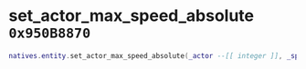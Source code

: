 # set_actor_max_speed_absolute `0x950B8870`

```lua
natives.entity.set_actor_max_speed_absolute(_actor --[[ integer ]], _speed --[[ number ]])
```